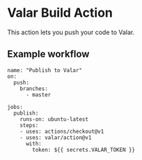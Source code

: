 # Valar Build Action

This action lets you push your code to Valar.

## Example workflow

```
name: "Publish to Valar"
on:
  push:
    branches:    
      - master

jobs:
  publish:
    runs-on: ubuntu-latest
    steps:
    - uses: actions/checkout@v1
    - uses: valar/action@v1
      with:
        token: ${{ secrets.VALAR_TOKEN }}
```
